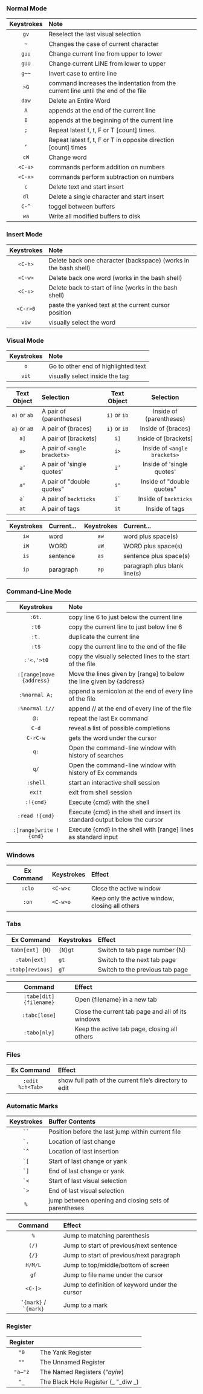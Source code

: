 ### Normal Mode
| Keystrokes        | Note |
| :-------------: |:------------- |
|`gv`| Reselect the last visual selection |
|`~` | Changes the case of current character |
|`guu` | Change current line from upper to lower |
|`gUU` | Change current LINE from lower to upper |
|`g~~` | Invert case to entire line |
|`>G` | command increases the indentation from the current line until the end of the file |
|`daw`| Delete an Entire Word |
|`A`| appends at the end of the current line |
|`I`| appends at the beginning of the current line | 
| `;`| Repeat latest f, t, F or T [count] times. |
| `,`| Repeat latest f, t, F or T in opposite direction [count] times |
| `cW`| Change word |
|`<C-a>` | commands perform addition on numbers |
|`<C-x>` | commands perform subtraction on numbers |
|`c`| Delete text and start insert |
|`dl`| Delete a single character and start insert |
|`C-^`|toggel between buffers|
|`wa`| Write all modified buffers to disk |

### Insert Mode
| Keystrokes        | Note |
| :-------------: |:------------- |
|`<C-h>`| Delete back one character (backspace) (works in the bash shell)|
|`<C-w>`| Delete back one word (works in the bash shell)|
|`<C-u>`| Delete back to start of line (works in the bash shell)|
|`<C-r>0`|paste the yanked text at the current cursor position|
|`viw`|visually select the word|

### Visual Mode
| Keystrokes        | Note |
| :-------------: |:------------- |
|`o`|Go to other end of highlighted text|
|`vit`|visually select inside the tag|

| Text Object        | Selection |  Text Object  | Selection |
| :-------------: |:------------- | :-------------: | :-------------: |
|`a)` or `ab`|  A pair of (parentheses)|`i)` or `ib`|Inside of (parentheses)|
|`a}` or `aB`|  A pair of {braces}|`i}` or `iB`|Inside of {braces}|
|`a]`| A pair of [brackets]|`i]`|Inside of [brackets]|
|`a>`| A pair of `<angle brackets>`|`i>`|Inside of `<angle brackets>`|
|`a’`| A pair of 'single quotes'|`i’`|Inside of 'single quotes'|
|`a"`| A pair of "double quotes"|`i"`|Inside of "double quotes"|
|`` a` ``| A pair of `backticks`|`` i` ``|Inside of `backticks`|
|`at`| A pair of <xml>tags</xml>|`it`|Inside of <xml>tags</xml>|

| Keystrokes | Current... | Keystrokes | Current...|
| :--------: |:---------- | :--------: |:----------|
|`iw`|word|`aw`|word plus space(s)|
|`iW`|WORD|`aW`|WORD plus space(s)|
|`is`|sentence|`as`|sentence plus space(s)|
|`ip`|paragraph|`ap`|paragraph plus blank line(s)|

  
  
  

### Command-Line Mode
| Keystrokes        | Note |
| :-------------: |:------------- |
|`:6t.`      | copy line 6 to just below the current line |
|`:t6`       | copy the current line to just below line 6 |
|`:t.`       | duplicate the current line |
|`:t$`       | copy the current line to the end of the file |
|`:'<,'>t0`  | copy the visually selected lines to the start of the file |
|`:[range]move {address}`| Move the lines given by [range] to below the line given by {address} |
|`:%normal A;`|append a semicolon at the end of every line of the file|
|`:%normal i//`|append // at the end of every line of the file|
|`@:`|repeat the last Ex command|
|`C-d`|reveal a list of possible completions|
|`C-rC-w`|gets the word under the cursor|
|`q:`|Open the command-line window with history of searches|
|`q/`|Open the command-line window with history of Ex commands|
|`:shell`| start an interactive shell session|
|`exit`| exit from shell session|
|`:!{cmd}`|Execute {cmd} with the shell|
|`:read !{cmd}`|Execute {cmd} in the shell and insert its standard output below the cursor|
|`:[range]write !{cmd}`|Execute {cmd} in the shell with [range] lines as standard input|

### Windows
| Ex Command | Keystrokes | Effect |
| :-------------: |:------------- | :-----------|
|`:clo`|`<C-w>c`|Close the active window|
|`:on`|`<C-w>o`|Keep only the active window, closing all others|


### Tabs
| Ex Command | Keystrokes | Effect |
| :-------------: |:------------- | :-----------|
|`tabn[ext] {N}`|`{N}gt`|Switch to tab page number {N}|
|`:tabn[ext]`|`gt`|Switch to the next tab page|
|`:tabp[revious]`|`gT`|Switch to the previous tab page|

| Command | Effect |
| :------:|:-------|
|`:tabe[dit] {filename}`|Open {filename} in a new tab|
|`:tabc[lose]`|Close the current tab page and all of its windows|
|`:tabo[nly]`|Keep the active tab page, closing all others|


### Files
| Ex Command | Effect |
| :-------------: | :-----------|
|`:edit %:h<Tab>`|show full path of the current file’s directory to edit|


### Automatic Marks
| Keystrokes | Buffer Contents |
| :-------------: | :-----------|
|``` `` ```| Position before the last jump within current file |
|`` `. ``| Location of last change |
|`` `^ ``| Location of last insertion |
|`` `[ ``| Start of last change or yank |
|`` `] ``| End of last change or yank |
|`` `< ``| Start of last visual selection |
|`` `> ``| End of last visual selection |
| `%` | jump between opening and closing sets of parentheses |



| Command | Effect |
| :-------------: | :-----------|
|`%`| Jump to matching parenthesis |
|`(/)`| Jump to start of previous/next sentence|
|`{/}`| Jump to start of previous/next paragraph|
|`H/M/L`| Jump to top/middle/bottom of screen|
|`gf`| Jump to file name under the cursor|
|`<C-]>`| Jump to definition of keyword under the cursor|
|`` ’{mark} `` / `` `{mark} `` | Jump to a mark|


### Register
| Register |  |
| :-------------: | :-----------|
|`"0`| The Yank Register |
|`""`| The Unnamed Register |
|`"a–"z`| The Named Registers (_"ayiw_)|
| `"_` | The Black Hole Register (_ "_diw _)|
